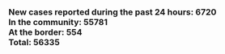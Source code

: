### New cases reported during the past 24 hours: 6720<br/>In the community: 55781<br/>At the border: 554<br/>Total: 56335